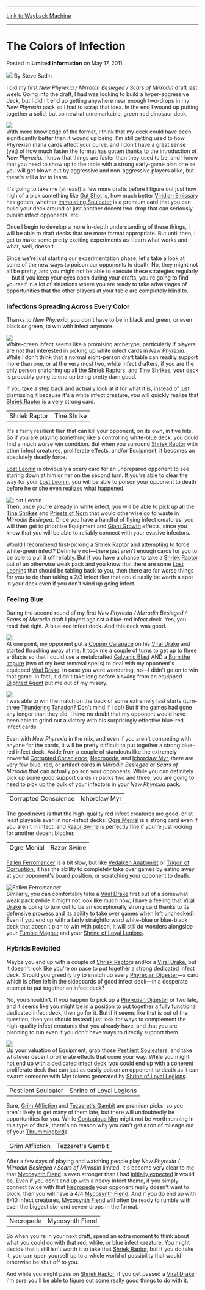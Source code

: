 
---
[Link to Wayback Machine](https://web.archive.org/web/20161031145212/http://magic.wizards.com/en/articles/archive/limited-information/colors-infection-2011-05-17)

[_metadata_:author]:- "Steve Sadin"
[_metadata_:description]:- "I did my first New Phyrexia / Mirrodin Besieged / Scars of Mirrodin draft last week. Going into the draft, I had was looking to build a hyper-aggressive deck, but I didn't end up getting anywhere near enough two-drops in my New Phyrexia pack so I had to scrap that idea. In the end I wound up putting together a solid, but somewhat unremarkable, green-red dinosaur deck."
[_metadata_:generator]:- "Drupal 7 (http://drupal.org)"
[_metadata_:node]:- "649001"
[_metadata_:publish_date]:- "2011-05-17"
[_metadata_:source]:- "div-main-content"
[_metadata_:title]:- "The Colors of Infection"
[_metadata_:wayback_capture_timestamp]:- "2016-10-31 14:52:12"
[_metadata_:wayback_raw_url]:- "https://web.archive.org/web/20161031145212id_/http://magic.wizards.com/en/articles/archive/limited-information/colors-infection-2011-05-17"
[_metadata_:wayback_url]:- "http://magic.wizards.com/en/articles/archive/limited-information/colors-infection-2011-05-17"
---


The Colors of Infection
=======================



 Posted in **Limited Information**
 on May 17, 2011 






![](https://media.magic.wizards.com/styles/auth_small/public/images/person/authorpic_SteveSadin.jpg)
By Steve Sadin











I did my first *New Phyrexia / Mirrodin Besieged / Scars of Mirrodin* draft last week. Going into the draft, I had was looking to build a hyper-aggressive deck, but I didn't end up getting anywhere near enough two-drops in my *New Phyrexia* pack so I had to scrap that idea. In the end I wound up putting together a solid, but somewhat unremarkable, green-red dinosaur deck.

![](https://media.magic.wizards.com/image_legacy_migration/images/magic/daily/li/li143_logos.jpg)  
With more knowledge of the format, I think that my deck could have been significantly better than it wound up being. I'm still getting used to how Phyrexian mana cards affect your curve, and I don't have a great sense (yet) of how much faster the format has gotten thanks to the introduction of *New Phyrexia*. I know that things are faster than they used to be, and I know that you need to show up to the table with a strong early-game plan or else you will get blown out by aggressive and non-aggressive players alike, but there's still a lot to learn.

It's going to take me (at least) a few more drafts before I figure out just how high of a pick something like [Gut Shot](http://gatherer.wizards.com/Pages/Card/Details.aspx?name=Gut+Shot) is, how much better [Viridian Emissary](http://gatherer.wizards.com/Pages/Card/Details.aspx?name=Viridian+Emissary) has gotten, whether [Immolating Souleater](http://gatherer.wizards.com/Pages/Card/Details.aspx?name=Immolating+Souleater) is a premium card that you can build your deck around or just another decent two-drop that can seriously punish infect opponents, etc.

Once I begin to develop a more in-depth understanding of these things, I will be able to draft decks that are more format appropriate. But until then, I get to make some pretty exciting experiments as I learn what works and what, well, doesn't.

Since we're just starting our experimentation phase, let's take a look at some of the new ways to poison our opponents to death. No, they might not all be pretty, and you might not be able to execute these strategies regularly—but if you keep your eyes open during your drafts, you're going to find yourself in a lot of situations where you are ready to take advantages of opportunities that the other players at your table are completely blind to.

### Infections Spreading Across Every Color

Thanks to *New Phyrexia*, you don't have to be in black and green, or even black *or* green, to win with infect anymore.

![](https://media.magic.wizards.com/image_legacy_migration/images/magic/daily/li/li143_raptor.jpg)  
White-green infect seems like a promising archetype, particularly if players are not that interested in picking up white infect cards in *New Phyrexia*. While I don't think that a normal eight-person draft table can readily support more than one, or at the very most two, white infect drafters, if you are the only person snatching up all the [Shriek Raptor](http://gatherer.wizards.com/Pages/Card/Details.aspx?name=Shriek+Raptor)s, and [Tine Shrike](http://gatherer.wizards.com/Pages/Card/Details.aspx?name=Tine+Shrike)s, your deck is probably going to end up being pretty darn good.

If you take a step back and actually look at it for what it is, instead of just dismissing it because it's a white infect creature, you will quickly realize that [Shriek Raptor](http://gatherer.wizards.com/Pages/Card/Details.aspx?name=Shriek+Raptor) is a very strong card.



|  |  |
| --- | --- |
| Shriek Raptor | Tine Shrike |

It's a fairly resilient flier that can kill your opponent, on its own, in five hits. So if you are playing something like a controlling white-blue deck, you could find a much worse win condition. But when you surround [Shriek Raptor](http://gatherer.wizards.com/Pages/Card/Details.aspx?name=Shriek+Raptor) with other infect creatures, proliferate effects, and/or Equipment, it becomes an absolutely deadly force.

[Lost Leonin](http://gatherer.wizards.com/Pages/Card/Details.aspx?name=Lost+Leonin) is obviously a scary card for an unprepared opponent to see staring down at him or her on the second turn. If you're able to clear the way for your [Lost Leonin](http://gatherer.wizards.com/Pages/Card/Details.aspx?name=Lost+Leonin), you will be able to poison your opponent to death before he or she even realizes what happened.

![Lost Leonin](http://gatherer.wizards.com/Handlers/Image.ashx?type=card&name=Lost+Leonin)  
Then, once you're already in white infect, you will be able to pick up all the [Tine Shrike](http://gatherer.wizards.com/Pages/Card/Details.aspx?name=Tine+Shrike)s and [Priests of Norn](http://gatherer.wizards.com/Pages/Card/Details.aspx?name=Priests+of+Norn) that would otherwise go to waste in *Mirrodin Besieged*. Once you have a handful of flying infect creatures, you will then get to prioritize Equipment and [Giant Growth](http://gatherer.wizards.com/Pages/Card/Details.aspx?name=Giant+Growth) effects, since you know that you will be able to reliably connect with your evasive infectors.

Would I recommend first-picking a [Shriek Raptor](http://gatherer.wizards.com/Pages/Card/Details.aspx?name=Shriek+Raptor) and attempting to force white-green infect? Definitely not—there just aren't enough cards for you to be able to pull it off reliably. But if you have a chance to take a [Shriek Raptor](http://gatherer.wizards.com/Pages/Card/Details.aspx?name=Shriek+Raptor) out of an otherwise weak pack and you know that there are some [Lost Leonin](http://gatherer.wizards.com/Pages/Card/Details.aspx?name=Lost+Leonin)s that should be tabling back to you, then there are far worse things for you to do than taking a 2/3 infect flier that could easily be worth a spot in your deck even if you don't wind up going infect.

### Feeling Blue

During the second round of my first *New Phyrexia / Mirrodin Besieged / Scars of Mirrodin* draft I played against a blue-red infect deck. Yes, you read that right. A blue-red infect deck. And this deck was good.

![](https://media.magic.wizards.com/image_legacy_migration/images/magic/daily/li/li143_viral.jpg)  
At one point, my opponent put a [Copper Carapace](http://gatherer.wizards.com/Pages/Card/Details.aspx?name=Copper+Carapace) on his [Viral Drake](http://gatherer.wizards.com/Pages/Card/Details.aspx?name=Viral+Drake) and started thrashing away at me. It took me a couple of turns to get up to three artifacts so that I could use a metalcrafted [Galvanic Blast](http://gatherer.wizards.com/Pages/Card/Details.aspx?name=Galvanic+Blast) AND a [Burn the Impure](http://gatherer.wizards.com/Pages/Card/Details.aspx?name=Burn+the+Impure) (two of my best removal spells) to deal with my opponent's equipped [Viral Drake](http://gatherer.wizards.com/Pages/Card/Details.aspx?name=Viral+Drake). In case you were wondering, no—I didn't go on to win that game. In fact, it didn't take long before a swing from an equipped [Blighted Agent](http://gatherer.wizards.com/Pages/Card/Details.aspx?name=Blighted+Agent) put me out of my misery.

![](https://media.magic.wizards.com/image_legacy_migration/images/magic/daily/li/li143_3Cards1.jpg)  
I was able to win the match on the back of some extremely fast starts (turn-three [Thundering Tanadon](http://gatherer.wizards.com/Pages/Card/Details.aspx?name=Thundering+Tanadon)? Don't mind if I do!) But if the games had gone any longer than they did, I have no doubt that my opponent would have been able to grind out a victory with his surprisingly effective blue-red infect cards.

Even with *New Phyrexia* in the mix, and even if you aren't competing with anyone for the cards, it will be pretty difficult to put together a strong blue-red infect deck. Aside from a couple of standouts like the extremely powerful [Corrupted Conscience](http://gatherer.wizards.com/Pages/Card/Details.aspx?name=Corrupted+Conscience), [Necropede](http://gatherer.wizards.com/Pages/Card/Details.aspx?name=Necropede), and [Ichorclaw Myr](http://gatherer.wizards.com/Pages/Card/Details.aspx?name=Ichorclaw+Myr), there are very few blue, red, or artifact cards in *Mirrodin Besieged* or *Scars of Mirrodin* that can actually poison your opponents. While you can definitely pick up some good support cards in packs two and three, you are going to need to pick up the bulk of your infectors in your *New Phyrexia* pack.



|  |  |
| --- | --- |
| Corrupted Conscience | Ichorclaw Myr |

The good news is that the high-quality red infect creatures are good, or at least playable even in non-infect decks. [Ogre Menial](http://gatherer.wizards.com/Pages/Card/Details.aspx?name=Ogre+Menial) is a strong card even if you aren't in infect, and [Razor Swine](http://gatherer.wizards.com/Pages/Card/Details.aspx?name=Razor+Swine) is perfectly fine if you're just looking for another decent blocker.



|  |  |
| --- | --- |
| Ogre Menial | Razor Swine |

[Fallen Ferromancer](http://gatherer.wizards.com/Pages/Card/Details.aspx?name=Fallen+Ferromancer) is a bit slow, but like [Vedalken Anatomist](http://gatherer.wizards.com/Pages/Card/Details.aspx?name=Vedalken+Anatomist) or [Trigon of Corruption](http://gatherer.wizards.com/Pages/Card/Details.aspx?name=Trigon+of+Corruption), it has the ability to completely take over games by eating away at your opponent's board position, or scratching your opponent to death.

![Fallen Ferromancer ](http://gatherer.wizards.com/Handlers/Image.ashx?type=card&name=Fallen+Ferromancer+)  
Similarly, you can comfortably take a [Viral Drake](http://gatherer.wizards.com/Pages/Card/Details.aspx?name=Viral+Drake) first out of a somewhat weak pack (while it might not look like much now, I have a feeling that [Viral Drake](http://gatherer.wizards.com/Pages/Card/Details.aspx?name=Viral+Drake) is going to turn out to be an exceptionally strong card thanks to its defensive prowess and its ability to take over games when left unchecked). Even if you end up with a fairly straightforward white-blue or blue-black deck that doesn't plan to win with poison, it will still do wonders alongside your [Tumble Magnet](http://gatherer.wizards.com/Pages/Card/Details.aspx?name=Tumble+Magnet) and your [Shrine of Loyal Legions](http://gatherer.wizards.com/Pages/Card/Details.aspx?name=Shrine+of+Loyal+Legions).

### Hybrids Revisited

Maybe you end up with a couple of [Shriek Raptor](http://gatherer.wizards.com/Pages/Card/Details.aspx?name=Shriek+Raptor)s and/or a [Viral Drake](http://gatherer.wizards.com/Pages/Card/Details.aspx?name=Viral+Drake), but it doesn't look like you're on pace to put together a strong dedicated infect deck. Should you greedily try to snatch up every [Phyrexian Digester](http://gatherer.wizards.com/Pages/Card/Details.aspx?name=Phyrexian+Digester)—a card which is often left in the sideboards of good infect deck—in a desperate attempt to put together an infect deck?

No, you shouldn't. If you happen to pick up a [Phyrexian Digester](http://gatherer.wizards.com/Pages/Card/Details.aspx?name=Phyrexian+Digester) or two late, and it seems like you might be in a position to put together a fully functional dedicated infect deck, then go for it. But if it seems like that is out of the question, then you should instead just look for ways to complement the high-quality infect creatures that you already have, and that you are planning to run even if you don't have ways to directly support them.

![](https://media.magic.wizards.com/image_legacy_migration/images/magic/daily/li/li143_pestSoul.jpg)  
Up your valuation of Equipment, grab those [Pestilent Souleater](http://gatherer.wizards.com/Pages/Card/Details.aspx?name=Pestilent+Souleater)s, and take whatever decent proliferate effects that come your way. While you might not end up with a dedicated infect deck, you could end up with a coherent proliferate deck that can just as easily poison an opponent to death as it can swarm someone with Myr tokens generated by [Shrine of Loyal Legions](http://gatherer.wizards.com/Pages/Card/Details.aspx?name=Shrine+of+Loyal+Legions).



|  |  |
| --- | --- |
| Pestilent Souleater | Shrine of Loyal Legions |

Sure, [Grim Affliction](http://gatherer.wizards.com/Pages/Card/Details.aspx?name=Grim+Affliction) and [Tezzeret's Gambit](http://gatherer.wizards.com/Pages/Card/Details.aspx?name=Tezzeret%27s+Gambit) are premium picks, so you aren't likely to get many of them late, but there will undoubtedly be opportunities for you. While [Contagious Nim](http://gatherer.wizards.com/Pages/Card/Details.aspx?name=Contagious+Nim) might not be worth running in this type of deck, there's no reason why you can't get a ton of mileage out of your [Thrummingbird](http://gatherer.wizards.com/Pages/Card/Details.aspx?name=Thrummingbird)s.



|  |  |
| --- | --- |
| Grim Affliction | Tezzeret's Gambit |

After a few days of playing and watching people play *New Phyrexia / Mirrodin Besieged / Scars of Mirrodin* limited, it's become very clear to me that [Mycosynth Fiend](http://gatherer.wizards.com/Pages/Card/Details.aspx?name=Mycosynth+Fiend) is even stronger than I had [initially expected](/en/articles/archive/limited-information/hybrids-2011-04-26) it would be. Even if you don't end up with a heavy infect theme, if you simply connect twice with that [Necropede](http://gatherer.wizards.com/Pages/Card/Details.aspx?name=Necropede) your opponent really doesn't want to block, then you will have a 4/4 [Mycosynth Fiend](http://gatherer.wizards.com/Pages/Card/Details.aspx?name=Mycosynth+Fiend). And if you do end up with 8-10 infect creatures, [Mycosynth Fiend](http://gatherer.wizards.com/Pages/Card/Details.aspx?name=Mycosynth+Fiend) will often be ready to rumble with even the biggest six- and seven-drops in the format.



|  |  |
| --- | --- |
| Necropede | Mycosynth Fiend |

So when you're in your next draft, spend an extra moment to think about what you could do with that red, white, or blue infect creature. You might decide that it still isn't worth it to take that [Shriek Raptor](http://gatherer.wizards.com/Pages/Card/Details.aspx?name=Shriek+Raptor), but if you do take it, you can open yourself up to a whole world of possibility that would otherwise be shut off to you.

And while you might pass on [Shriek Raptor](http://gatherer.wizards.com/Pages/Card/Details.aspx?name=Shriek+Raptor), if you get passed a [Viral Drake](http://gatherer.wizards.com/Pages/Card/Details.aspx?name=Viral+Drake) I'm sure you'll be able to figure out some really good things to do with it.







